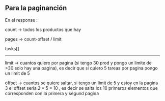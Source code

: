 
Para la paginanción
-------
En el response : 

count -> todos los productos que hay

pages -> count-offset / limit

tasks[]

---------------------------------

limit -> cuantos quiero por pagina (si tengo 30 prod y pongo un limite de >30 solo hay una pagina),
es decir que si quiero 5 tareas por pagina pongo un limit de 5 

offset ->  cuantos se quiere saltar, si tengo un limit de 5 y estoy en la pagina 3 el offset sería 
2 * 5 = 10 , es decir se salta los 10 primeros elementos que corresponden con la primera y segund pagina 
